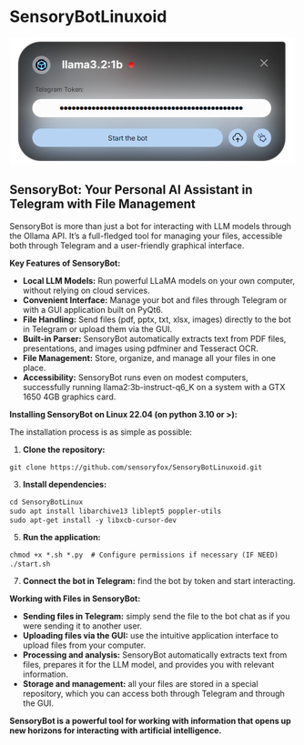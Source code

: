 # SensoryBotLinuxoid

![alt text](https://github.com/sensoryfox/SensoryBotLinuxoid/blob/master/HowItsLook.png?raw=true)

## SensoryBot: Your Personal AI Assistant in Telegram with File Management

SensoryBot is more than just a bot for interacting with LLM models through the Ollama API. It’s a full-fledged tool for managing your files, accessible both through Telegram and a user-friendly graphical interface.

**Key Features of SensoryBot:**

* **Local LLM Models:** Run powerful LLaMA models on your own computer, without relying on cloud services.
* **Convenient Interface:** Manage your bot and files through Telegram or with a GUI application built on PyQt6.
* **File Handling:** Send files (pdf, pptx, txt, xlsx, images) directly to the bot in Telegram or upload them via the GUI.
* **Built-in Parser:** SensoryBot automatically extracts text from PDF files, presentations, and images using pdfminer and Tesseract OCR.
* **File Management:** Store, organize, and manage all your files in one place.
* **Accessibility:** SensoryBot runs even on modest computers, successfully running llama2:3b-instruct-q6_K on a system with a GTX 1650 4GB graphics card.

**Installing SensoryBot on Linux 22.04 (on python 3.10 or >):**

The installation process is as simple as possible:

1. **Clone the repository:**
```
git clone https://github.com/sensoryfox/SensoryBotLinuxoid.git
```
3. **Install dependencies:**
```
cd SensoryBotLinux
sudo apt install libarchive13 liblept5 poppler-utils
sudo apt-get install -y libxcb-cursor-dev
``` 
5. **Run the application:**
```
chmod +x *.sh *.py  # Configure permissions if necessary (IF NEED)
./start.sh
```
7. **Connect the bot in Telegram:** find the bot by token and start interacting.

**Working with Files in SensoryBot:**

* **Sending files in Telegram:** simply send the file to the bot chat as if you were sending it to another user.
* **Uploading files via the GUI:** use the intuitive application interface to upload files from your computer.
* **Processing and analysis:** SensoryBot automatically extracts text from files, prepares it for the LLM model, and provides you with relevant information.
* **Storage and management:** all your files are stored in a special repository, which you can access both through Telegram and through the GUI.

**SensoryBot is a powerful tool for working with information that opens up new horizons for interacting with artificial intelligence.** 
